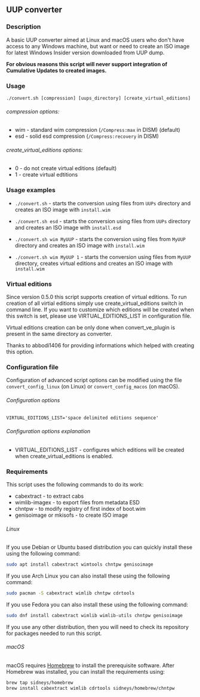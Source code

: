 UUP converter
-------------

### Description
A basic UUP converter aimed at Linux and macOS users who don't have access to any
Windows machine, but want or need to create an ISO image for latest Windows
Insider version downloaded from UUP dump.

**For obvious reasons this script will never support integration of Cumulative
Updates to created images.**

### Usage
```
./convert.sh [compression] [uups_directory] [create_virtual_editions]
```

###### compression options:
 * wim - standard wim compression (`/Compress:max` in DISM) (default)
 * esd - solid esd compression (`/Compress:recovery` in DISM)

###### create_virtual_editions options:
 * 0 - do not create virtual editions (default)
 * 1 - create virtual edtitions

### Usage examples
 * `./convert.sh` - starts the conversion using files from `UUPs` directory and
   creates an ISO image with `install.wim`

 * `./convert.sh esd` - starts the conversion using files from `UUPs` directory
   and creates an ISO image with `install.esd`

 * `./convert.sh wim MyUUP` - starts the conversion using files from `MyUUP`
   directory and creates an ISO image with `install.wim`

 * `./convert.sh wim MyUUP 1` - starts the conversion using files from `MyUUP`
   directory, creates virtual editions and creates an ISO image with
   `install.wim`

### Virtual editions
Since version 0.5.0 this script supports creation of virtual editions.
To run creation of all virtial editions simply use create_virtual_editions
switch in command line. If you want to customize which editions will be created
when this switch is set, please use VIRTUAL_EDITIONS_LIST in configuration file.

Virtual editions creation can be only done when convert_ve_plugin is present in
the same directory as converter.

Thanks to abbodi1406 for providing informations which helped with creating this
option.

### Configuration file
Configuration of advanced script options can be modified using
the file `convert_config_linux` (on Linux) or `convert_config_macos` (on macOS).

###### Configuration options
```
VIRTUAL_EDITIONS_LIST='space delimited editions sequence'
```

###### Configuration options explanation
 * VIRTUAL_EDITIONS_LIST - configures which editions will be created when
   create_virtual_editions is enabled.

### Requirements
This script uses the following commands to do its work:
 * cabextract - to extract cabs
 * wimlib-imagex - to export files from metadata ESD
 * chntpw - to modify registry of first index of boot.wim
 * genisoimage or mkisofs - to create ISO image

###### Linux
If you use Debian or Ubuntu based distribution you can quickly install these
using the following command:

```bash
sudo apt install cabextract wimtools chntpw genisoimage
```

If you use Arch Linux you can also install these using the following command:
```bash
sudo pacman -S cabextract wimlib chntpw cdrtools
```
If you use Fedora you can also install these using the following command:
```bash
sudo dnf install cabextract wimlib wimlib-utils chntpw genisoimage
```

If you use any other distribution, then you will need to check its repository
for packages needed to run this script.

###### macOS
macOS requires [Homebrew](https://brew.sh) to install the prerequisite software.
After Homebrew was installed, you can install the requirements using:

```bash
brew tap sidneys/homebrew
brew install cabextract wimlib cdrtools sidneys/homebrew/chntpw
```

